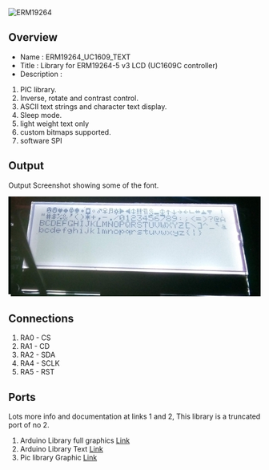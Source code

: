 ![ ERM19264 ](https://github.com/gavinlyonsrepo/ERM19264_UC1609/blob/main/extras/image/color.jpg)

  
Overview
--------------------
* Name : ERM19264_UC1609_TEXT
* Title : Library for ERM19264-5 v3 LCD  (UC1609C controller) 
* Description : 

1. PIC library.      
2. Inverse, rotate and contrast control. 
3. ASCII text strings and character text display.
4. Sleep mode.
5. light weight text only
6. custom bitmaps supported.
7. software SPI


Output
---------------------------------

Output Screenshot showing some of the font.

![op](https://github.com/gavinlyonsrepo/ERM19264_UC1609_T/blob/main/extras/image/output.jpg)


Connections
------------------------

1. RA0 - CS
2. RA1 - CD
3. RA2 - SDA
4. RA4 - SCLK
5. RA5 - RST

Ports
---------------------

Lots more info and documentation at links 1 and 2, This library is a truncated port of no 2.

1. Arduino Library full graphics [Link](https://github.com/gavinlyonsrepo/ERM19264_UC1609)
2. Arduino Library Text [Link](https://github.com/gavinlyonsrepo/ERM19264_UC1609_T)
3. Pic library Graphic [Link](https://github.com/gavinlyonsrepo/pic_16F18346_projects)
 
